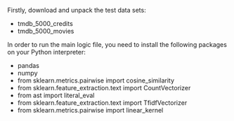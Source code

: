 Firstly, download and unpack the test data sets:
- tmdb_5000_credits
- tmdb_5000_movies

In order to run the main logic file, you need to install the following packages on your Python interpreter:
- pandas
- numpy
- from sklearn.metrics.pairwise import cosine_similarity
- from sklearn.feature_extraction.text import CountVectorizer
- from ast import literal_eval
- from sklearn.feature_extraction.text import TfidfVectorizer
- from sklearn.metrics.pairwise import linear_kernel
